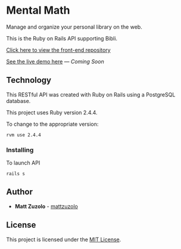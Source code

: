 # Mental Math

Manage and organize your personal library on the web.

This is the Ruby on Rails API supporting Bibli.

[Click here to view the front-end repository](https://github.com/mattzuzolo/bibli)

[See the live demo here](https://mattzuzolo.com/) *— Coming Soon*

## Technology

This RESTful API was created with Ruby on Rails using a PostgreSQL database.

This project uses Ruby version 2.4.4. 

To change to the appropriate version: 

```
rvm use 2.4.4 
```

### Installing

To launch API

```
rails s
```

## Author

* **Matt Zuzolo** - [mattzuzolo](https://mattzuzolo.github.io/)

## License 
 
This project is licensed under the [MIT License](https://opensource.org/licenses/MIT).
